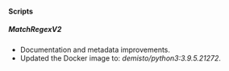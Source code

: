
#### Scripts
##### MatchRegexV2
- Documentation and metadata improvements.
- Updated the Docker image to: *demisto/python3:3.9.5.21272*.

